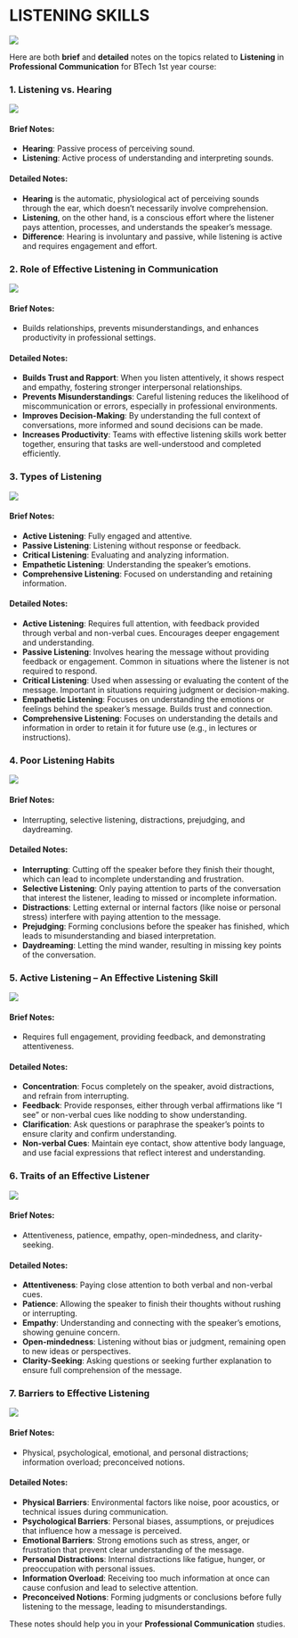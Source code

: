 # LISTENING SKILLS

![](listening-skills-768x510.jpg)

Here are both **brief** and **detailed** notes on the topics related to **Listening** in **Professional Communication** for BTech 1st year course:



### **1. Listening vs. Hearing**

![](listening-vs-hearing-words-wooden-blocks-3d-illustration_764664-24104.avif)

#### Brief Notes:
- **Hearing**: Passive process of perceiving sound.
- **Listening**: Active process of understanding and interpreting sounds.

#### Detailed Notes:
- **Hearing** is the automatic, physiological act of perceiving sounds through the ear, which doesn’t necessarily involve comprehension.
- **Listening**, on the other hand, is a conscious effort where the listener pays attention, processes, and understands the speaker’s message.
- **Difference**: Hearing is involuntary and passive, while listening is active and requires engagement and effort.



### **2. Role of Effective Listening in Communication**

![](Screenshot_11-10-2024_03027_www.bing.com.jpeg)

#### Brief Notes:
- Builds relationships, prevents misunderstandings, and enhances productivity in professional settings.

#### Detailed Notes:
- **Builds Trust and Rapport**: When you listen attentively, it shows respect and empathy, fostering stronger interpersonal relationships.
- **Prevents Misunderstandings**: Careful listening reduces the likelihood of miscommunication or errors, especially in professional environments.
- **Improves Decision-Making**: By understanding the full context of conversations, more informed and sound decisions can be made.
- **Increases Productivity**: Teams with effective listening skills work better together, ensuring that tasks are well-understood and completed efficiently.



### **3. Types of Listening**

![](Screenshot_11-10-2024_03234_www.slideshare.net.jpeg)

#### Brief Notes:
- **Active Listening**: Fully engaged and attentive.
- **Passive Listening**: Listening without response or feedback.
- **Critical Listening**: Evaluating and analyzing information.
- **Empathetic Listening**: Understanding the speaker’s emotions.
- **Comprehensive Listening**: Focused on understanding and retaining information.

#### Detailed Notes:
- **Active Listening**: Requires full attention, with feedback provided through verbal and non-verbal cues. Encourages deeper engagement and understanding.
- **Passive Listening**: Involves hearing the message without providing feedback or engagement. Common in situations where the listener is not required to respond.
- **Critical Listening**: Used when assessing or evaluating the content of the message. Important in situations requiring judgment or decision-making.
- **Empathetic Listening**: Focuses on understanding the emotions or feelings behind the speaker’s message. Builds trust and connection.
- **Comprehensive Listening**: Focuses on understanding the details and information in order to retain it for future use (e.g., in lectures or instructions).



### **4. Poor Listening Habits**

![](bad-listening-habits-l.jpg)

#### Brief Notes:
- Interrupting, selective listening, distractions, prejudging, and daydreaming.

#### Detailed Notes:
- **Interrupting**: Cutting off the speaker before they finish their thought, which can lead to incomplete understanding and frustration.
- **Selective Listening**: Only paying attention to parts of the conversation that interest the listener, leading to missed or incomplete information.
- **Distractions**: Letting external or internal factors (like noise or personal stress) interfere with paying attention to the message.
- **Prejudging**: Forming conclusions before the speaker has finished, which leads to misunderstanding and biased interpretation.
- **Daydreaming**: Letting the mind wander, resulting in missing key points of the conversation.



### **5. Active Listening – An Effective Listening Skill**

![](Tips-for-Active-Listening-5-1024x614.webp)

#### Brief Notes:
- Requires full engagement, providing feedback, and demonstrating attentiveness.

#### Detailed Notes:
- **Concentration**: Focus completely on the speaker, avoid distractions, and refrain from interrupting.
- **Feedback**: Provide responses, either through verbal affirmations like “I see” or non-verbal cues like nodding to show understanding.
- **Clarification**: Ask questions or paraphrase the speaker’s points to ensure clarity and confirm understanding.
- **Non-verbal Cues**: Maintain eye contact, show attentive body language, and use facial expressions that reflect interest and understanding.



### **6. Traits of an Effective Listener**

![](traits-of-a-good-listener-l.jpg)

#### Brief Notes:
- Attentiveness, patience, empathy, open-mindedness, and clarity-seeking.

#### Detailed Notes:
- **Attentiveness**: Paying close attention to both verbal and non-verbal cues.
- **Patience**: Allowing the speaker to finish their thoughts without rushing or interrupting.
- **Empathy**: Understanding and connecting with the speaker’s emotions, showing genuine concern.
- **Open-mindedness**: Listening without bias or judgment, remaining open to new ideas or perspectives.
- **Clarity-Seeking**: Asking questions or seeking further explanation to ensure full comprehension of the message.



### **7. Barriers to Effective Listening**

![](Barriers-to-Effective-Listening-5.jpg)

#### Brief Notes:
- Physical, psychological, emotional, and personal distractions; information overload; preconceived notions.

#### Detailed Notes:
- **Physical Barriers**: Environmental factors like noise, poor acoustics, or technical issues during communication.
- **Psychological Barriers**: Personal biases, assumptions, or prejudices that influence how a message is perceived.
- **Emotional Barriers**: Strong emotions such as stress, anger, or frustration that prevent clear understanding of the message.
- **Personal Distractions**: Internal distractions like fatigue, hunger, or preoccupation with personal issues.
- **Information Overload**: Receiving too much information at once can cause confusion and lead to selective attention.
- **Preconceived Notions**: Forming judgments or conclusions before fully listening to the message, leading to misunderstandings.



These notes should help you in your **Professional Communication** studies.
